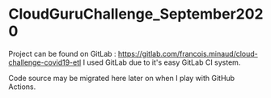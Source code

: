 # CloudGuruChallenge_September2020
Project can be found on GitLab : https://gitlab.com/francois.minaud/cloud-challenge-covid19-etl
I used GitLab due to it's easy GitLab CI system.

Code source may be migrated here later on when I play with GitHub Actions.

